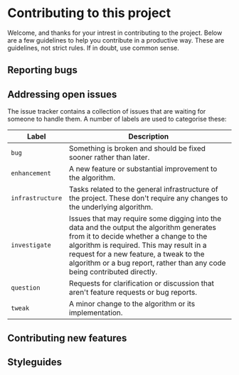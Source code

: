 # Contributing to this project
Welcome, and thanks for your intrest in contributing to the project. Below are a few guidelines to help you
contribute in a productive way. These are guidelines, not strict rules. If in doubt, use common sense.

## Reporting bugs

## Addressing open issues
The issue tracker contains a collection of issues that are waiting for someone to handle them. A number of
labels are used to categorise these:

|  Label           |    Description |
| -------          |  --------------- |
| `bug`            |  Something is broken and should be fixed sooner rather than later. |
| `enhancement`    |  A new feature or substantial improvement to the algorithm. |
| `infrastructure` |  Tasks related to the general infrastructure of the project. These don't require any changes to the underlying algorithm. |
| `investigate`    |  Issues that may require some digging into the data and the output the algorithm generates from it to decide whether a change to the algorithm is required. This may result in a request for a new feature, a tweak to the algorithm or a bug report, rather than any code being contributed directly. |
| `question`       | Requests for clarification or discussion that aren't feature requests or bug reports. |
| `tweak`          |  A minor change to the algorithm or its implementation. |

## Contributing new features

## Styleguides
